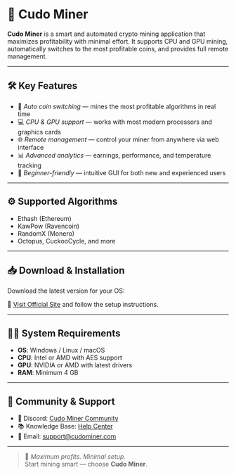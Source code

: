 # 🚀 Cudo Miner

**Cudo Miner** is a smart and automated crypto mining application that maximizes profitability with minimal effort. It supports CPU and GPU mining, automatically switches to the most profitable coins, and provides full remote management.

---

## 🛠️ Key Features

- 🤖 *Auto coin switching* — mines the most profitable algorithms in real time  
- 💻 *CPU & GPU support* — works with most modern processors and graphics cards  
- 🌐 *Remote management* — control your miner from anywhere via web interface  
- 📊 *Advanced analytics* — earnings, performance, and temperature tracking  
- 🧩 *Beginner-friendly* — intuitive GUI for both new and experienced users

---

## ⚙️ Supported Algorithms

- Ethash (Ethereum)
- KawPow (Ravencoin)
- RandomX (Monero)
- Octopus, CuckooCycle, and more

---

## 📥 Download & Installation

Download the latest version for your OS:

🔗 [Visit Official Site](https://www.cudominer.com) and follow the setup instructions.

---

## 🧑‍💻 System Requirements

- **OS**: Windows / Linux / macOS  
- **CPU**: Intel or AMD with AES support  
- **GPU**: NVIDIA or AMD with latest drivers  
- **RAM**: Minimum 4 GB  

---

## 📡 Community & Support

- 💬 Discord: [Cudo Miner Community](https://discord.gg/cudominer)  
- 📚 Knowledge Base: [Help Center](https://support.cudominer.com)  
- 📧 Email: support@cudominer.com

---

> 🧠 *Maximum profits. Minimal setup.*  
> Start mining smart — choose **Cudo Miner**.
